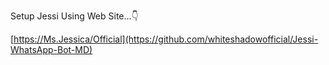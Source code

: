 Setup Jessi Using Web Site...👇

[https://Ms.Jessica/Official](https://github.com/whiteshadowofficial/Jessi-WhatsApp-Bot-MD)
